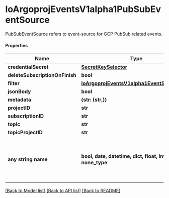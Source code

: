 # IoArgoprojEventsV1alpha1PubSubEventSource

PubSubEventSource refers to event-source for GCP PubSub related events.

#### Properties
Name | Type | Description | Notes
------------ | ------------- | ------------- | -------------
**credentialSecret** | [**SecretKeySelector**](SecretKeySelector.md) |  | [optional] 
**deleteSubscriptionOnFinish** | **bool** |  | [optional] 
**filter** | [**IoArgoprojEventsV1alpha1EventSourceFilter**](IoArgoprojEventsV1alpha1EventSourceFilter.md) |  | [optional] 
**jsonBody** | **bool** |  | [optional] 
**metadata** | **{str: (str,)}** |  | [optional] 
**projectID** | **str** |  | [optional] 
**subscriptionID** | **str** |  | [optional] 
**topic** | **str** |  | [optional] 
**topicProjectID** | **str** |  | [optional] 
**any string name** | **bool, date, datetime, dict, float, int, list, str, none_type** | any string name can be used but the value must be the correct type | [optional]

[[Back to Model list]](../README.md#documentation-for-models) [[Back to API list]](../README.md#documentation-for-api-endpoints) [[Back to README]](../README.md)

